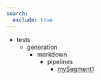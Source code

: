 ```yaml
---
search:
  exclude: true
---
```


[//]: # (DO NOT EDIT THIS FILE DIRECTLY. Instead, edit the corresponding stub file and execute `npm run docs:api`.)

- tests
    - generation
        - markdown
            - pipelines
                - [mySegment1](tests/generation/markdown/pipelines/mySegment1.md)
